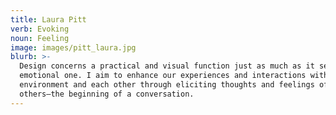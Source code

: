```yaml
---
title: Laura Pitt
verb: Evoking
noun: Feeling
image: images/pitt_laura.jpg
blurb: >-
  Design concerns a practical and visual function just as much as it serves an
  emotional one. I aim to enhance our experiences and interactions with our
  environment and each other through eliciting thoughts and feelings of
  others—the beginning of a conversation.
---
```

